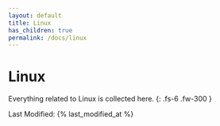 ```yaml
---
layout: default
title: Linux
has_children: true
permalink: /docs/linux
---
```


# Linux

Everything related to Linux is collected here.
{: .fs-6 .fw-300 }

Last Modified: {% last_modified_at %}
